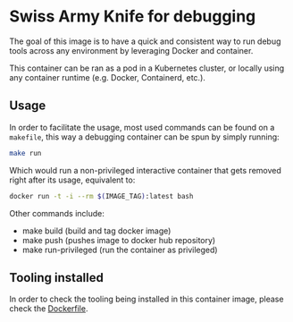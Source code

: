 # Swiss Army Knife for debugging

The goal of this image is to have a quick and consistent way to run debug tools across any environment by leveraging Docker and container.

This container can be ran as a pod in a Kubernetes cluster, or locally using any container runtime (e.g. Docker, Containerd, etc.).

## Usage

In order to facilitate the usage, most used commands can be found on a `makefile`, this way a debugging container can be spun by simply running:

```bash
make run
```
Which would run a non-privileged interactive container that gets removed right after its usage, equivalent to:

```bash
docker run -t -i --rm $(IMAGE_TAG):latest bash
```

Other commands include:
- make build (build and tag docker image)
- make push (pushes image to docker hub repository)
- make run-privileged (run the container as privileged)

## Tooling installed

In order to check the tooling being installed in this container image, please check the [Dockerfile](Dockerfile).
